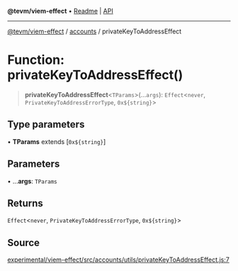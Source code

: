 **@tevm/viem-effect** • [Readme](../../README.md) \| [API](../../modules.md)

***

[@tevm/viem-effect](../../README.md) / [accounts](../README.md) / privateKeyToAddressEffect

# Function: privateKeyToAddressEffect()

> **privateKeyToAddressEffect**\<`TParams`\>(...`args`): `Effect`\<`never`, `PrivateKeyToAddressErrorType`, ```0x${string}```\>

## Type parameters

• **TParams** extends [```0x${string}```]

## Parameters

• ...**args**: `TParams`

## Returns

`Effect`\<`never`, `PrivateKeyToAddressErrorType`, ```0x${string}```\>

## Source

[experimental/viem-effect/src/accounts/utils/privateKeyToAddressEffect.js:7](https://github.com/evmts/tevm-monorepo/blob/main/experimental/viem-effect/src/accounts/utils/privateKeyToAddressEffect.js#L7)
